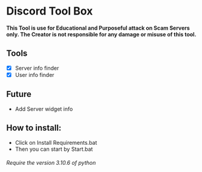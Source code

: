 # Discord Tool Box
**This Tool is use for Educational and Purposeful attack on Scam Servers only. The Creator is not responsible for any damage or misuse of this tool.**

## Tools
- [x] Server info finder
- [x] User info finder

## Future
- Add Server widget info

## How to install:
- Click on Install Requirements.bat
- Then you can start by Start.bat

###### Require the version 3.10.6 of python
